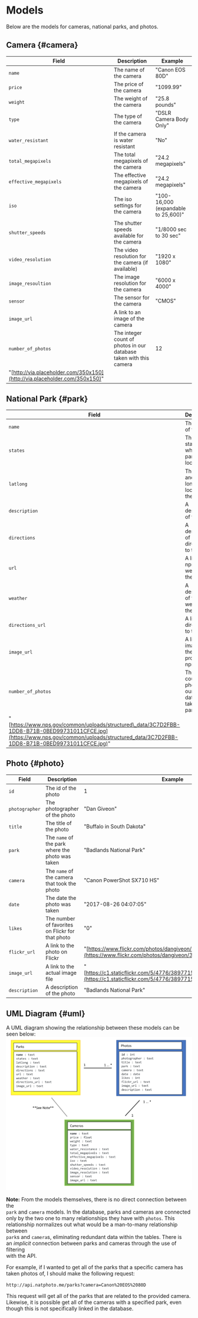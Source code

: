 # Models

Below are the models for cameras, national parks, and photos.

## Camera {#camera}

| Field | Description | Example |
| --- | --- | --- |
| `name` | The name of the camera | "Canon EOS 80D" |
| `price` | The price of the camera | "1099.99" |
| `weight` | The weight of the camera | "25.8 pounds" |
| `type` | The type of the camera | "DSLR Camera Body Only" |
| `water_resistant` | If the camera is water resistant | "No" |
| `total_megapixels` | The total megapixels of the camera | "24.2 megapixels" |
| `effective_megapixels` | The effective megapixels of the camera | "24.2 megapixels" |
| `iso` | The iso settings for the camera | "100-16,000 \(expandable to 25,600\)" |
| `shutter_speeds` | The shutter speeds available for the camera | "1/8000 sec to 30 sec" |
| `video_resolution` | The video resolution for the camera \(if available\) | "1920 x 1080" |
| `image_resoultion` | The image resolution for the camera | "6000 x 4000" |
| `sensor` | The sensor for the camera | "CMOS" |
| `image_url` | A link to an image of the camera |
| `number_of_photos` | The integer count of photos in our database taken with this camera | 12 |
"[http://via.placeholder.com/350x150](http://via.placeholder.com/350x150)" |

## National Park {#park}

| Field | Description | Example |
| --- | --- | --- |
| `name` | The name of the park | "Yellowstone National Park" |
| `states` | The U.S. states where the park is located | "ID,MT,WY" |
| `latlong` | The latitude and longitude location of the park | "lat:44.59824417, long:-110.5471695" |
| `description` | A description of the park | "Visit Yellowstone and experience the world's first national park. Marvel at a volcano..." |
| `directions` | A description of directions to the park | "Yellowstone National Park covers nearly 3,500 square miles..." |
| `url` | A link to the nps.gov website for the park | "[https://www.nps.gov/yell/index.htm](https://www.nps.gov/yell/index.htm)" |
| `weather` | A description of the weather at the park | "Yellowstone's weather can vary quite a bit, even in a single day. In the summer..." |
| `directions_url` | A link to directions to the park | "[http://www.nps.gov/yell/planyourvisit/directions.htm](http://www.nps.gov/yell/planyourvisit/directions.htm)" |
| `image_url` | A link to an image of the park provided by nps.gov |
| `number_of_photos` | The integer count of photos in our database taken in this park | 32 |
"[https://www.nps.gov/common/uploads/structured\_data/3C7D2FBB-1DD8-B71B-0BED99731011CFCE.jpg](https://www.nps.gov/common/uploads/structured_data/3C7D2FBB-1DD8-B71B-0BED99731011CFCE.jpg)" |

## Photo {#photo}

| Field | Description | Example |
| --- | --- | --- |
| `id` | The id of the photo | 1 |
| `photographer` | The photographer of the photo | "Dan Giveon" |
| `title` | The title of the photo | "Buffalo in South Dakota" |
| `park` | The `name` of the park where the photo was taken | "Badlands National Park" |
| `camera` | The `name` of the camera that took the photo | "Canon PowerShot SX710 HS" |
| `date` | The date the photo was taken | "2017-08-26 04:07:05" |
| `likes` | The number of favorites on Flickr for that photo | "0" |
| `flickr_url` | A link to the photo on Flickr | "[https://www.flickr.com/photos/dangiveon/38977153140/](https://www.flickr.com/photos/dangiveon/38977153140/)" |
| `image_url` | A link to the actual image file | "[https://c1.staticflickr.com/5/4776/38977153140\_f7e605e884\_h.jpg](https://c1.staticflickr.com/5/4776/38977153140_f7e605e884_h.jpg)" |
| `description` | A description of the photo | "Badlands National Park" |

## UML Diagram {#uml}

A UML diagram showing the relationship between these models can be seen below:![](/assets/uml_diagram.png)

**Note:** From the models themselves, there is no direct connection between the  
`park` and `camera` models. In the database, parks and cameras are connected  
only by the two one to many relationships they have with `photos`. This  
relationship normalizes out what would be a man-to-many relationship between  
`park`s and `camera`s, eliminating redundant data within the tables. There is  
an _implicit_ connection between parks and cameras through the use of filtering  
with the API.

For example, if I wanted to get all of the parks that a specific camera has  
taken photos of, I should make the following request:

```
http://api.natphoto.me/parks?camera=Canon%20EOS%2080D
```

This request will get all of the parks that are related to the provided camera.   
Likewise, it is possible get all of the cameras with a specified park, even  
though this is not specifically linked in the database.
